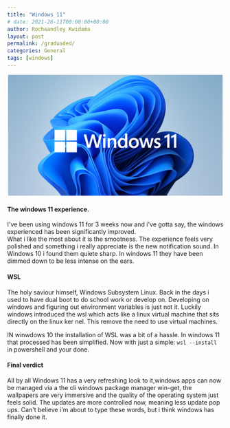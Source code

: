 ```yaml
---
title: "Windows 11"
# date: 2021-26-11T00:00:00+00:00
author: Rocheandley Kwidama
layout: post
permalink: /graduaded/
categories: General
tags: [windows]
---
```

<p align="center">
<img src="/assets/images/windowslogo.png" alt="drawing" width="500"/>
</p>

<!-- ![windows11](/assets/images/windowslogo.png "windows11") -->

#### The windows 11 experience.
I've been using windows 11 for 3 weeks now and i've gotta say, the windows experienced has been significantly improved.  
What i like the most about it is the smootness. The experience feels very polished and something i really appreciate is the new notification sound. In Windows 10 i found them quiete sharp. In windows 11 they have been dimmed down to be less intense on the ears.   

#### WSL
The holy saviour himself, Windows Subsystem Linux. Back in the days i used to have dual boot to do school work or develop on. Developing on windows and figuring out environment variables is just not it. Luckily windows introduced the wsl which acts like a linux virtual machine that sits directly on the linux ker nel. This remove the need to use virtual machines.  

IN winwdows 10 the installation of WSL was a bit of a hassle. In windows 11 that processed has been simplified. Now with just a simple:
``` wsl --install ```   
in powershell and your done.  

#### Final verdict  
All by all Windows 11 has a very refreshing look to it,windows apps can now be managed via a the cli windows package manager win-get, the wallpapers are very immersive and the quality of the operating system just feels solid. The updates are more controlled now, meaning less update pop ups. Can't believe i'm about to type these words, but i think windows has finally done it.
